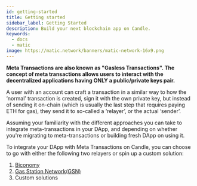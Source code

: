```yaml
---
id: getting-started
title: Getting started
sidebar_label: Getting Started
description: Build your next blockchain app on Candle.
keywords:
  - docs
  - matic
image: https://matic.network/banners/matic-network-16x9.png 
---
```


**Meta Transactions are also known as "Gasless Transactions". The concept of meta transactions allows users to interact with the decentralized applications having ONLY a public/private keys pair.**

A user with an account can craft a transaction in a similar way to how the ‘normal’ transaction is created, sign it with the own private key, but instead of sending it on-chain (which is usually the last step that requires paying ETH for gas), they send it to so-called a ‘relayer’, or the actual ‘sender’.

Assuming your familiarity with the different approaches you can take to integrate meta-transactions in your DApp, and depending on whether you're migrating to meta-transactions or building fresh DApp on using it.

To integrate your DApp with Meta Transactions on Candle, you can choose to go with either the following two relayers or spin up a custom solution:

1. [Biconomy](metatransactions-biconomy.md)
2. [Gas Station Network(GSN)](metatransactions-gsn.md)
3. Custom solutions
